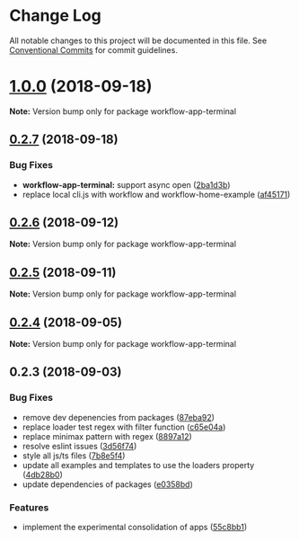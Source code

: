 # Change Log

All notable changes to this project will be documented in this file.
See [Conventional Commits](https://conventionalcommits.org) for commit guidelines.

<a name="1.0.0"></a>
# [1.0.0](https://github.com/havardh/workflow/compare/workflow-app-terminal@0.2.7...workflow-app-terminal@1.0.0) (2018-09-18)

**Note:** Version bump only for package workflow-app-terminal





<a name="0.2.7"></a>
## [0.2.7](https://github.com/havardh/workflow/compare/workflow-app-terminal@0.2.6...workflow-app-terminal@0.2.7) (2018-09-18)


### Bug Fixes

* **workflow-app-terminal:** support async open ([2ba1d3b](https://github.com/havardh/workflow/commit/2ba1d3b))
* replace local cli.js with workflow and workflow-home-example ([af45171](https://github.com/havardh/workflow/commit/af45171))





<a name="0.2.6"></a>
## [0.2.6](https://github.com/havardh/workflow/compare/workflow-app-terminal@0.2.5...workflow-app-terminal@0.2.6) (2018-09-12)

**Note:** Version bump only for package workflow-app-terminal





<a name="0.2.5"></a>
## [0.2.5](https://github.com/havardh/workflow/compare/workflow-app-terminal@0.2.4...workflow-app-terminal@0.2.5) (2018-09-11)

**Note:** Version bump only for package workflow-app-terminal





<a name="0.2.4"></a>
## [0.2.4](https://github.com/havardh/workflow/compare/workflow-app-terminal@0.2.3...workflow-app-terminal@0.2.4) (2018-09-05)

**Note:** Version bump only for package workflow-app-terminal





<a name="0.2.3"></a>
## 0.2.3 (2018-09-03)


### Bug Fixes

* remove dev depenencies from packages ([87eba92](https://github.com/havardh/workflow/commit/87eba92))
* replace loader test regex with filter function ([c65e04a](https://github.com/havardh/workflow/commit/c65e04a))
* replace minimax pattern with regex ([8897a12](https://github.com/havardh/workflow/commit/8897a12))
* resolve eslint issues ([3d56f74](https://github.com/havardh/workflow/commit/3d56f74))
* style all js/ts files ([7b8e5f4](https://github.com/havardh/workflow/commit/7b8e5f4))
* update all examples and templates to use the loaders property ([4db28b0](https://github.com/havardh/workflow/commit/4db28b0))
* update dependencies of packages ([e0358bd](https://github.com/havardh/workflow/commit/e0358bd))


### Features

* implement the experimental consolidation of apps ([55c8bb1](https://github.com/havardh/workflow/commit/55c8bb1))
